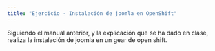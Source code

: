 ```yaml
---
title: "Ejercicio - Instalación de joomla en OpenShift"
---
```


Siguiendo el manual anterior, y la explicación que se ha dado en clase, realiza la instalación de joomla en un gear de open shift.
